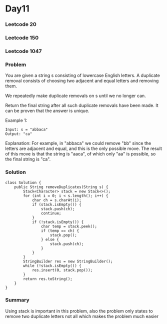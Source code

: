 # Day11
### Leetcode 20

### Leetcode 150

### Leetcode 1047
### Problem
You are given a string s consisting of lowercase English letters. A duplicate removal consists of choosing two adjacent and equal letters and removing them.

We repeatedly make duplicate removals on s until we no longer can.

Return the final string after all such duplicate removals have been made. It can be proven that the answer is unique.

 

Example 1:
```
Input: s = "abbaca"
Output: "ca"
```
Explanation: 
For example, in "abbaca" we could remove "bb" since the letters are adjacent and equal, and this is the only possible move.  The result of this move is that the string is "aaca", of which only "aa" is possible, so the final string is "ca".
### Solution
```
class Solution {
    public String removeDuplicates(String s) {
        Stack<Character> stack = new Stack<>();
        for (int i = 0; i < s.length(); i++) {
            char ch = s.charAt(i);
            if (stack.isEmpty()) {
                stack.push(ch);
                continue;
            }
            if (!stack.isEmpty()) {
                char temp = stack.peek();
                if (temp == ch) {
                    stack.pop();
                } else {
                    stack.push(ch);
                }
            }
        }
        StringBuilder res = new StringBuilder();
        while (!stack.isEmpty()) {
            res.insert(0, stack.pop());
        }
        return res.toString();
    }
}
```

### Summary
Using stack is important in this problem, also the problem only states to remove two duplicate letters not all which makes the problem much easier

